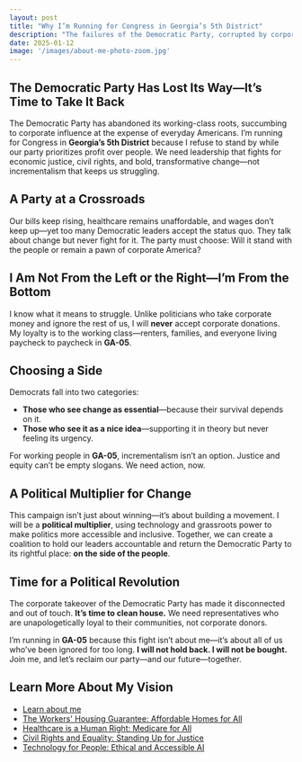 ```yaml
---
layout: post
title: "Why I’m Running for Congress in Georgia’s 5th District"
description: "The failures of the Democratic Party, corrupted by corporate influence, have pushed me to fight for its return to its roots."
date: 2025-01-12
image: '/images/about-me-photo-zoom.jpg'
---
```


## **The Democratic Party Has Lost Its Way—It’s Time to Take It Back**  

The Democratic Party has abandoned its working-class roots, succumbing to corporate influence at the expense of everyday Americans. I’m running for Congress in **Georgia’s 5th District** because I refuse to stand by while our party prioritizes profit over people. We need leadership that fights for economic justice, civil rights, and bold, transformative change—not incrementalism that keeps us struggling.  

## **A Party at a Crossroads**  

Our bills keep rising, healthcare remains unaffordable, and wages don’t keep up—yet too many Democratic leaders accept the status quo. They talk about change but never fight for it. The party must choose: Will it stand with the people or remain a pawn of corporate America?  

## **I Am Not From the Left or the Right—I’m From the Bottom**  

I know what it means to struggle. Unlike politicians who take corporate money and ignore the rest of us, I will **never** accept corporate donations. My loyalty is to the working class—renters, families, and everyone living paycheck to paycheck in **GA-05**.  

## **Choosing a Side**  

Democrats fall into two categories:  

- **Those who see change as essential**—because their survival depends on it.  
- **Those who see it as a nice idea**—supporting it in theory but never feeling its urgency.  

For working people in **GA-05**, incrementalism isn’t an option. Justice and equity can’t be empty slogans. We need action, now.  

## **A Political Multiplier for Change**  

This campaign isn’t just about winning—it’s about building a movement. I will be a **political multiplier**, using technology and grassroots power to make politics more accessible and inclusive. Together, we can create a coalition to hold our leaders accountable and return the Democratic Party to its rightful place: **on the side of the people**.  

## **Time for a Political Revolution**  

The corporate takeover of the Democratic Party has made it disconnected and out of touch. **It’s time to clean house.** We need representatives who are unapologetically loyal to their communities, not corporate donors.  

I’m running in **GA-05** because this fight isn’t about me—it’s about all of us who’ve been ignored for too long. **I will not hold back. I will not be bought.** Join me, and let’s reclaim our party—and our future—together.

## Learn More About My Vision
- [Learn about me](/about/)
- [The Workers' Housing Guarantee: Affordable Homes for All](/project/housing-community/)
- [Healthcare is a Human Right: Medicare for All](/project/healthcare/)
- [Civil Rights and Equality: Standing Up for Justice](/project/civil-rights-equality)
- [Technology for People: Ethical and Accessible AI](/project/ai/)